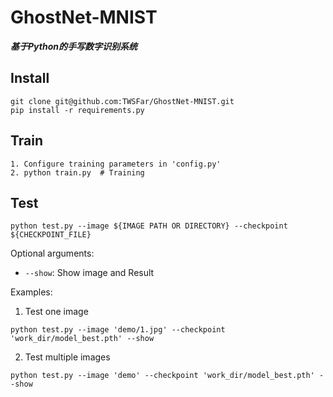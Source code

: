 # GhostNet-MNIST
***基于Python的手写数字识别系统***
## Install
```shell
git clone git@github.com:TWSFar/GhostNet-MNIST.git
pip install -r requirements.py
```

## Train
```shell
1. Configure training parameters in 'config.py'
2. python train.py  # Training
```

## Test
```shell
python test.py --image ${IMAGE PATH OR DIRECTORY} --checkpoint ${CHECKPOINT_FILE}
```
Optional arguments:
- `--show`: Show image and Result

Examples:

1. Test one image 
```shell
python test.py --image 'demo/1.jpg' --checkpoint 'work_dir/model_best.pth' --show
```

2. Test multiple images
```shell
python test.py --image 'demo' --checkpoint 'work_dir/model_best.pth' --show
``` 